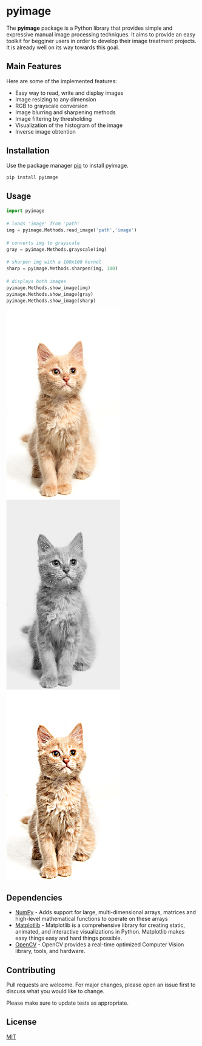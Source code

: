 # pyimage

The **pyimage** package is a Python library that provides simple and expressive manual image processing techniques. It aims to provide an easy toolkit for begginer users in order to develop their image treatment projects. It is already well on its way towards this goal.


## Main Features

Here are some of the implemented features: 

- Easy way to read, write and display images
- Image resizing to any dimension
- RGB to grayscale conversion
- Image blurring and sharpening methods
- Image filtering by thresholding
- Visualization of the histogram of the image
- Inverse image obtention

## Installation

Use the package manager [pip](https://pip.pypa.io/en/stable/) to install pyimage.

```bash
pip install pyimage
```

## Usage

```python
import pyimage

# loads 'image' from 'path'
img = pyimage.Methods.read_image('path','image')

# converts img to grayscale
gray = pyimage.Methods.grayscale(img)

# sharpen img with a 100x100 kernel
sharp = pyimage.Methods.sharpen(img, 100)

# displays both images
pyimage.Methods.show_image(img)
pyimage.Methods.show_image(gray)
pyimage.Methods.show_image(sharp)
```
![Original image](https://github.com/jonamelibia/pyimg-process/blob/main/examples/cat_resized.png?raw=true "Original image")
![Image on grayscale](https://github.com/jonamelibia/pyimg-process/blob/main/examples/cat_grayscale.png?raw=true "Image on grayscale")
![Image sharpened](https://github.com/jonamelibia/pyimg-process/blob/main/examples/cat_sharpened.png?raw=true "Image sharpened")

## Dependencies
- [NumPy](https://numpy.org/) - Adds support for large, multi-dimensional arrays, matrices and high-level mathematical functions to operate on these arrays
- [Matplotlib](https://matplotlib.org) - Matplotlib is a comprehensive library for creating static, animated, and interactive visualizations in Python. Matplotlib makes easy things easy and hard things possible.
- [OpenCV](https://docs.opencv.org/4.x/d6/d00/tutorial_py_root.html) - OpenCV provides a real-time optimized Computer Vision library, tools, and hardware.

## Contributing
Pull requests are welcome. For major changes, please open an issue first to discuss what you would like to change.

Please make sure to update tests as appropriate.

## License
[MIT](https://choosealicense.com/licenses/mit/)
